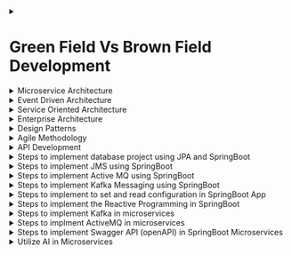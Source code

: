 <!-- <div align="left">
    <img src="example.svg" width="400" height="400" alt="css-in-readme">
</div> -->
<details>
  <summary>
     <h1>Green Field Vs Brown Field Development</h1>
  </summary>
  ### Green Field development
  ## New development from scratch
    - new infrastructure
    - new tech stack
    - etc.
  - in many situations needs lots of efforts
  - many thinking and decisioning sessons, POCs
  - etc.
</details>
<details>
  <summary>
    Microservice Architecture
  </summary>
</details>
<details>
  <summary>
    Event Driven Architecture
  </summary>
</details>
<details>
  <summary>
    Service Oriented Architecture
  </summary>
</details>
<details>
  <summary>
    Enterprise Architecture
  </summary>
</details>
<details>
  <summary>
    Design Patterns
  </summary>
</details>
<details>
  <summary>
    Agile Methodology
  </summary>
</details>
<details>
  <summary>
    API Development
  </summary>
</details>  
<details>
  <summary>
    Steps to implement database project using JPA and SpringBoot
  </summary>
</details>
<details>
  <summary>
    Steps to implement JMS using SpringBoot
  </summary>
</details>
<details>  
  <summary>
    Steps to implement Active MQ using SpringBoot
  </summary>
</details>
<details>
  <summary>
    Steps to implement Kafka Messaging using SpringBoot
  </summary>
</details>
<details>
  <summary>  
    Steps to implement to set and read configuration in SpringBoot App
  </summary>
</details>
<details>
  <summary>
    Steps to implement the Reactive Programming in SpringBoot
  </summary>
</details>
<details>  
  <summary>
    Steps to implement Kafka in microservices
  </summary>
</details>
<details>
  <summary>
    Steps to implment ActiveMQ in microservices
  </summary> 
</details>
<details>
  <summary>
    Steps to implement Swagger API (openAPI) in SpringBoot Microservices
  </summary>
</details>
<details>
  <summary>
    Utilize AI in Microservices
  </summary>
</details>
